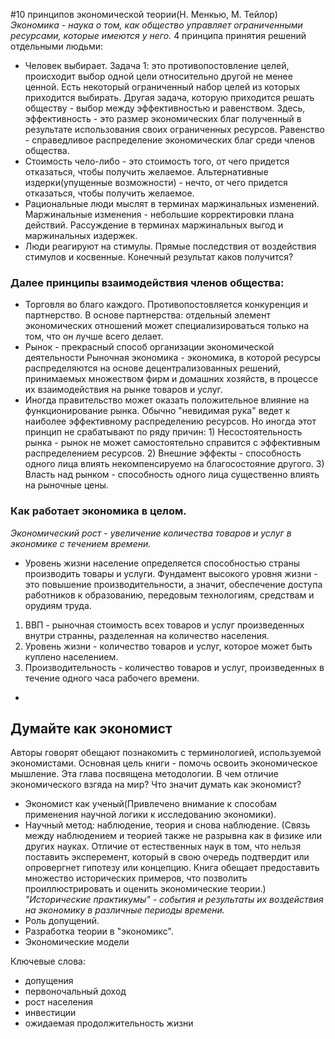 #10 принципов экономической теории(Н. Менкью, М. Тейлор)
*Экономика - наука о том, как общество управляет ограниченными ресурсами, которые имеются у него.*
4 принципа принятия решений отдельными людьми:
- Человек выбирает. Задача 1: это противопостовление целей, происходит выбор одной цели относительно другой не менее ценной.
Есть некоторый ограниченный набор целей из которых приходится выбирать. Другая задача, которую приходится решать обществу - 
выбор между эффективностью и равенством. Здесь, эффективность - это размер экономических благ полученный в результате 
использования своих ограниченных ресурсов. Равенство - справедливое распределение экономических благ среди членов общества.
- Стоимость чело-либо - это стоимость того, от чего придется отказаться, чтобы получить желаемое.
Альтернативные издерки(упущенные возможности) - нечто, от чего придется отказаться, чтобы получить желаемое.
- Рациональные люди мыслят в терминах маржинальных изменений.
Маржинальные изменения - небольшие корректировки плана действий. Рассуждение в терминах маржинальных выгод и маржинальных 
издержек.
- Люди реагируют на стимулы. Прямые последствия от воздействия стимулов и косвенные. Конечный результат каков получится?

### Далее принципы взаимодействия членов общества:
- Торговля во благо каждого. Противопостовляется конкуренция и партнерство. В основе партнерства: отдельный элемент экономических отношений может специализироваться только на том, что он лучше всего делает.
- Рынок - прекрасный способ организации экономической деятельности
Рыночная экономика - экономика, в которой ресурсы распределяются на основе децентрализованных решений, принимаемых множеством фирм и домашних хозяйств, в процессе их взаимодействия на рынке товаров и услуг.
- Иногда правительство может оказать положительное влияние на функционирование рынка. Обычно "невидимая рука" ведет к наиболее эффективному распределению ресурсов. Но иногда этот принцип не срабатывают по ряду причин: 1) Несостоятельность рынка - рынок не может самостоятельно справится с эффективным распределением ресурсов. 2) Внешние эффекты - способность одного лица влиять некомпенсируемо на благосостояние другого. 3) Власть над рынком - способность одного лица существенно влиять на рыночные цены.

### Как работает экономика в целом.
*Экономический рост - увеличение количества товаров и услуг в экономике с течением времени.*
- Уровень жизни население определяется способностью страны производить товары и услуги. Фундамент высокого уровня жизни - это повышение производительности,
а значит, обеспечение доступа работников к образованию, передовым технологиям,
средствам и орудиям труда.
1. ВВП - рыночная стоимость всех товаров и услуг произведенных внутри странны, разделенная на количество населения. 
2. Уровень жизни - количество товаров и услуг, которое может быть куплено населением.
3. Производительность - количество товаров и услуг, произведенных в течение одного часа рабочего времени.
*

## Думайте как экономист
Авторы говорят обещают познакомить с терминологией, используемой экономистами. Основная цель книги - помочь освоить экономическое мышление. Эта глава посвящена методологии. В чем отличие экономического взгяда на мир? Что значит думать как экономист?
- Экономист как ученый(Привлечено внимание к способам применения научной логики к исследованию экономики).
- Научный метод: наблюдение, теория и снова наблюдение. (Связь между наблюдением и теорией также не разрывна как в физике или других науках. Отличие от естественных наук в том, что нельзя поставить эксперемент, который в свою очередь подтвердит или опровергнет гипотезу или концепцию. Книга обещает предоставить множество исторических примеров, что позволить проиллюстрировать и оценить экономические теории.) *"Исторические практикумы" - события и результаты их воздействия на экономику в различные периоды времени.*
- Роль допущений.
- Разработка теории в "экономикс". 
- Экономические модели

Ключевые слова: 
- допущения 
- первоночальный доход
- рост населения
- инвестиции
- ожидаемая продолжительность жизни 
